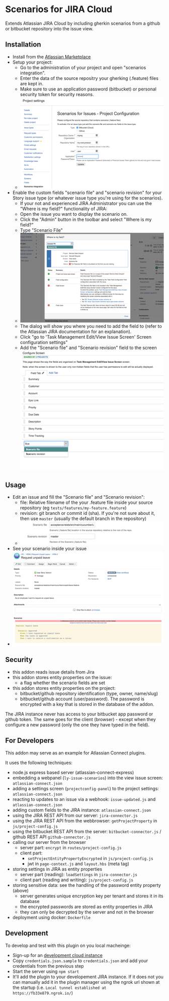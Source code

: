 # Scenarios for JIRA Cloud

Extends Atlassian JIRA Cloud by including gherkin scenarios
from a github or bitbucket repository into the issue view.


## Installation
* Install from the [Atlassian Marketplace](https://marketplace.atlassian.com/plugins/ch.linkyard.scenarios-jira/cloud/overview)
* Setup your project:
  * Go to the administration of your project and open "scenarios integration".
  * Enter the data of the source repositry your gherking (.feature) files are kept in.
  * Make sure to use an application password (bitbucket) or personal security token for security reasons.
  * ![Project Settings](doc/project-settings.png)
* Enable the custom fields "scenario file" and "scenario revision" for your Story issue type (or whatever issue type you're using for the scenarios).
  * If your not and experienced JIRA Administrator you can use the "Where is my field?" functionality of JIRA:
  * Open the issue you want to display the scenario on.
  * Click the "Admin" button in the toolbar and select "Where is my field?"
  * Type "Scenario File"
  * ![Where is my field](doc/where-is-my-field.png)
  * The dialog will show you where you need to add the field to (refer to the Atlassian JIRA documentation for an explanation).
  * Click "go to 'Task Management Edit/View Issue Screen' Screen configuration settings"
  * Add the "Scenario file" and "Scenario revision" field to the screen
    ![Configure Screen](doc/configure-screen.png)

## Usage
* Edit an issue and fill the "Scenario file" and "Scenario revision":
  * file: Relative filename of the your .feature file inside your source repository (eg `tests/features/my-feature.feature`)
  * revision: git branch or commit id (sha). If you're not sure about it, then use `master` (usually the default branch in the repository)
  * ![Edit Issue](doc/edit-issue.png)
* See your scenario inside your issue
* ![View Scenario](doc/view-scenario.png)


## Security
* this addon reads issue details from Jira
* this addon stores entity properties on the issue:
  * a flag whether the scenario fields are set
* this addon stores entity properties on the project:
  * bitbucket/github repository identification (type, owner, name/slug)
  * bitbucket/github account (user/password). The password is encrypted
    with a key that is stored in the database of the addon.

The JIRA instance never has access to your bitbucket app
password or github token. The same goes for the client (browser) -
except when they configure a new password (only the one they
have typed in the field).


## For Developers
This addon may serve as an example for Atlassian Connect plugins.

It uses the following techniques:

* node.js express based server (atlassian-connect-express)
* embedding a webpanel (`ly-issue-scenarios`) into the view issue screen: `atlassian-connect.json`
* adding a settings screen (`projectconfig-panel`) to the project settings: `atlassian-connect.json`
* reacting to updates to an issue via a webhook: `issue-updated.js` and `atlassian-connect.json`
* adding custom fields to the JIRA instance: `atlassian-connect.json`
* using the JIRA REST API from our server: `jira-connector.js`
* using the JIRA REST API from the webbrowser: `getProjectProperty` in `js/project-config.js`
* using the bitbucket REST API from the server: `bitbucket-connector.js` / github REST API `github-connector.js`
* calling our server from the browser
  * server part: `encrypt` in `routes/project-config.js`
  * client part:
    * `setProjectEntityPropertyEncrypted` in `js/project-config.js`
    * jwt in `page-context.js` and `layout.hbs` (meta tag)
* storing settings in JIRA as entity properties
  * server part (reading): `loadSettings` in `jira-connector.js`
  * client part (reading and writing): `js/project-config.js`
* storing sensitive data: see the handling of the password entity property (above)
  * server generates unique encryption key per tenant and stores it in its database
  * the encrypted passwords are stored as entity properties in JIRA
  * they can only be decrypted by the server and not in the browser
* deployment using docker: `Dockerfile`


## Development
To develop and test with this plugin on you local macheinge:

* Sign-up for an [development cloud instance](https://developer.atlassian.com/static/connect/docs/latest/guides/development-setup.html)
* Copy `credentials.json.sample` to `credentials.json` and add your credentials from the previous step
* Start the server using `npm start`
* It'll add the plugin to your developement JIRA instance. If it does not you can manually add it in the plugin manager
  using the ngrok url shown at the startup (i.e. `Local tunnel established at https://fb33e879.ngrok.io/`)

